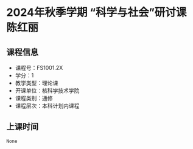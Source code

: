 # 2024年秋季学期 “科学与社会”研讨课 陈红丽






## 课程信息

- 课程号：FS1001.2X
- 学分：1
- 教学类型：理论课
- 开课单位：核科学技术学院
- 课程类别：通修
- 课程层次：本科计划内课程

## 上课时间

```
None
```

